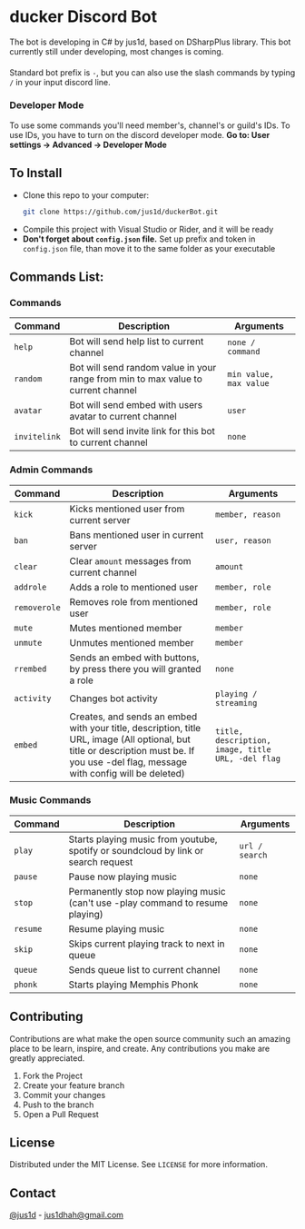 
# ducker Discord Bot
The bot is developing in C# by jus1d, based on DSharpPlus library. This bot currently still under developing, most changes is coming. 
####
Standard bot prefix is `-`, but you can also use the slash commands by typing `/` in your input discord line.

### Developer Mode
To use some commands you'll need member's, channel's or guild's IDs. To use IDs, you have to turn on the discord developer mode. **Go to: User settings -> Advanced -> Developer Mode**

## To Install
* Clone this repo to your computer:
  ```bash 
  git clone https://github.com/jus1d/duckerBot.git
* Compile this project with Visual Studio or Rider, and it will be ready
* **Don't forget about `config.json` file.** Set up prefix and token in `config.json` file, than move it to the same folder as your executable

## Commands List:

### Commands
| Command | Description | Arguments |
|---|----|---|
| `help` | Bot will send help list to current channel | `none / command` |
| `random` | Bot will send  random value in your range from min to max value to current channel | `min value, max value` |
| `avatar` | Bot will send embed with users avatar to current channel | `user` |
| `invitelink` | Bot will send invite link for this bot to current channel | `none` |

### Admin Commands
| Command | Description | Arguments |
|---|----|---|
| `kick` | Kicks mentioned user from current server | `member, reason` |
| `ban` | Bans mentioned user in current server | `user, reason` |
| `clear` | Clear `amount` messages from current channel | `amount` |
| `addrole` | Adds a role to mentioned user | `member, role` |
| `removerole` | Removes role from mentioned user | `member, role` |
| `mute` | Mutes mentioned member | `member` |
| `unmute` | Unmutes mentioned member | `member` |
| `rrembed` | Sends an embed with buttons, by press there you will granted a role | `none` |
| `activity` | Changes bot activity | `playing / streaming` |
| `embed` | Creates, and sends an embed  with your title, description, title URL, image (All optional, but title or description must be. If you use -del flag, message with config will be deleted) | `title, description, image, title URL, -del flag` |

### Music Commands
| Command | Description | Arguments |
|---|----|---|
| `play` | Starts playing music from youtube, spotify or soundcloud by link or search request | `url / search` |
| `pause` | Pause now playing music | `none` |
| `stop` | Permanently stop now playing music (can't use -play command to resume playing) | `none` |
| `resume` | Resume playing music | `none` |
| `skip` | Skips current playing track to next in queue | `none` |
| `queue` | Sends queue list to current channel | `none` |
| `phonk` | Starts playing Memphis Phonk | `none` |

## Contributing
Contributions are what make the open source community such an amazing place to be learn, inspire, and create. Any contributions you make are greatly appreciated.

1. Fork the Project
2. Create your feature branch
3. Commit your changes
4. Push to the branch
5. Open a Pull Request

## License

Distributed under the MIT License. See `LICENSE` for more information.

## Contact

[@jus1d](https://twitter.com/jus1dq) - jus1dhah@gmail.com
